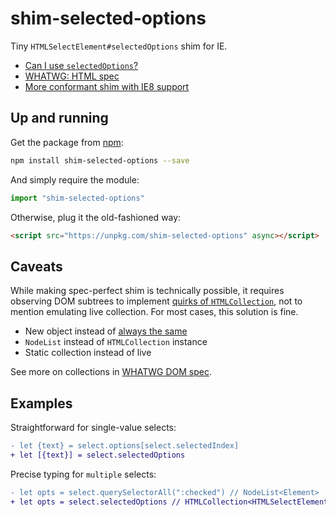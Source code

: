 # shim-selected-options

Tiny `HTMLSelectElement#selectedOptions` shim for IE.

* [Can I use `selectedOptions`?](https://developer.mozilla.org/en-US/docs/Web/API/HTMLSelectElement/selectedOptions#Browser_compatibility)
* [WHATWG: HTML spec](https://html.spec.whatwg.org/multipage/form-elements.html#dom-select-selectedoptions)
* [More conformant shim with IE8 support](https://gist.github.com/brettz9/4212217)

## Up and running

Get the package from [npm](https://www.npmjs.com/package/shim-selected-options):

```sh
npm install shim-selected-options --save
```

And simply require the module:

```js
import "shim-selected-options"
```

Otherwise, plug it the old-fashioned way:

```html
<script src="https://unpkg.com/shim-selected-options" async></script>
```

## Caveats

While making spec-perfect shim is technically possible,
it requires observing DOM subtrees to implement [quirks of `HTMLCollection`](https://heycam.github.io/webidl/#LegacyUnenumerableNamedProperties),
not to mention emulating live collection. For most cases, this solution is fine.

* New object instead of [always the same](https://heycam.github.io/webidl/#SameObject)
* `NodeList` instead of `HTMLCollection` instance
* Static collection instead of live

See more on collections in [WHATWG DOM spec](https://dom.spec.whatwg.org/#old-style-collections).

## Examples

Straightforward for single-value selects:

```diff
- let {text} = select.options[select.selectedIndex]
+ let [{text}] = select.selectedOptions
```

Precise typing for `multiple` selects:

```diff
- let opts = select.querySelectorAll(":checked") // NodeList<Element>
+ let opts = select.selectedOptions // HTMLCollection<HTMLSelectElement>
```
